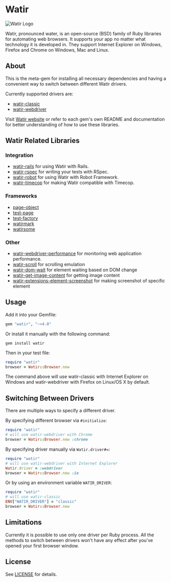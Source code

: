 # Watir
![Watir Logo](https://raw.github.com/watir/watir/master/watir.gif "Watir Logo")

Watir, pronounced water, is an open-source (BSD) family of Ruby libraries for automating web browsers.
It supports your app no matter what technology it is developed in.
They support Internet Explorer on Windows, Firefox and Chrome on Windows, Mac and Linux.


## About

This is the meta-gem for installing all necessary dependencies and having a convenient way to switch between different Watir drivers.    

Currently supported drivers are:
 - [watir-classic](https://github.com/watir/watir-classic)
 - [watir-webdriver](https://github.com/watir/watir-webdriver)

Visit [Watir website](http://watir.com) or refer to each gem's own README and documentation for better understanding of how to use these libraries.

## Watir Related Libraries

### Integration

* [watir-rails](https://github.com/watir/watir-rails) for using Watir with Rails.
* [watir-rspec](https://github.com/watir/watir-rspec) for writing your tests with RSpec.
* [watir-robot](https://github.com/semperos/watir-robot) for using Watir with Robot Framework.
* [watir-timecop](https://github.com/p0deje/watir-timecop) for making Watir compatible with Timecop.

### Frameworks

* [page-object](https://github.com/cheezy/page-object)
* [test-page](https://github.com/jarmo/test-page)
* [test-factory](https://github.com/rSmart/TestFactory)
* [watirmark](https://github.com/convio/watirmark)
* [watirsome](https://github.com/p0deje/watirsome)

### Other

* [watir-webdriver-performance](https://github.com/90kts/watir-webdriver-performance) for monitoring web application performance.
* [watir-scroll](https://github.com/p0deje/watir-scroll) for scrolling emulation
* [watir-dom-wait](https://github.com/p0deje/watir-dom-wait) for element waiting based on DOM change
* [watir-get-image-content](https://github.com/orangeudav/watir-get-image-content) for getting image content
* [watir-extensions-element-screenshot](https://github.com/ansoni/watir-extensions-element-screenshot) for making screenshot of specific element

## Usage

Add it into your Gemfile:
````ruby
gem "watir", "~>4.0"
````

Or install it manually with the following command:
````   
gem install watir
````

Then in your test file:
````ruby
require "watir"
browser = Watir::Browser.new
````

The command above will use watir-classic with Internet Explorer on Windows and
watir-webdriver with Firefox on Linux/OS X by default.


## Switching Between Drivers

There are multiple ways to specify a different driver.

By specifying different browser via ````#initialize````:
````ruby    
require "watir"
# will use watir-webdriver with Chrome
browser = Watir::Browser.new :chrome
````

By specifying driver manually via ````Watir.driver#=````:
````ruby    
require "watir"
# will use watir-webdriver with Internet Explorer
Watir.driver = :webdriver
browser = Watir::Browser.new :ie
````

Or by using an environment variable ````WATIR_DRIVER````:
````ruby
require "watir"
# will use watir-classic
ENV["WATIR_DRIVER"] = "classic"
browser = Watir::Browser.new
````


## Limitations

Currently it is possible to use only one driver per Ruby process. All the
methods to switch between drivers won't have any effect after you've opened
your first browser window.


## License

See [LICENSE](https://github.com/watir/watir/blob/master/LICENSE) for details.
